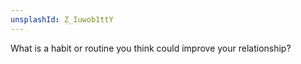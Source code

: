 ```yaml
---
unsplashId: Z_Iuwob1ttY
---
```


What is a habit or routine you think could improve your relationship?


